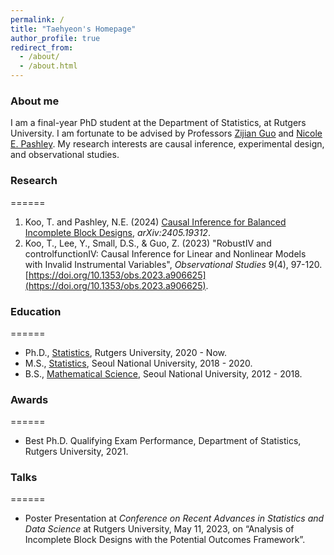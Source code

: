 ```yaml
---
permalink: /
title: "Taehyeon's Homepage"
author_profile: true
redirect_from: 
  - /about/
  - /about.html
---
```


### About me
I am a final-year PhD student at the Department of Statistics, at Rutgers University. I am fortunate to be advised by Professors [Zijian Guo](https://statweb.rutgers.edu/zijguo/) and [Nicole E. Pashley](https://sites.google.com/view/npashley/home?authuser=0). My research interests are causal inference, experimental design, and observational studies.

### Research
======
1. Koo, T. and Pashley, N.E. (2024) [Causal Inference for Balanced Incomplete Block Designs](https://arxiv.org/abs/2405.19312), *arXiv:2405.19312*.
1. Koo, T., Lee, Y., Small, D.S., & Guo, Z. (2023) "RobustIV and controlfunctionIV: Causal Inference for Linear and Nonlinear Models with Invalid Instrumental Variables", *Observational Studies* 9(4), 97-120. [https://doi.org/10.1353/obs.2023.a906625](https://doi.org/10.1353/obs.2023.a906625).

### Education
======
* Ph.D., [Statistics](https://stat.rutgers.edu), Rutgers University, 2020 - Now.
* M.S., [Statistics](https://stat.snu.ac.kr), Seoul National University, 2018 - 2020.
* B.S., [Mathematical Science](https://www.math.snu.ac.kr/board/?mid=portal), Seoul National University, 2012 - 2018.

### Awards
======
* Best Ph.D. Qualifying Exam Performance, Department of Statistics, Rutgers University, 2021.

### Talks
======
* Poster Presentation at *Conference on Recent Advances in Statistics and Data Science* at Rutgers University, May 11, 2023, on “Analysis of Incomplete Block Designs with the Potential Outcomes Framework”.

